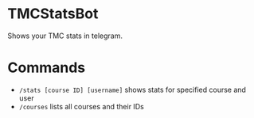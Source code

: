 # TMCStatsBot
Shows your TMC stats in telegram.

# Commands

- `/stats [course ID] [username]` shows stats for specified course and user
- `/courses` lists all courses and their IDs
